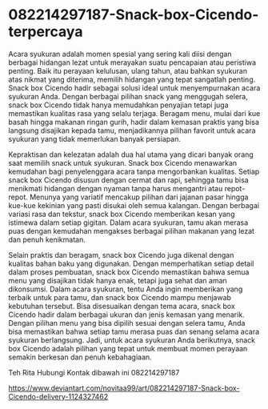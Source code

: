 # 082214297187-Snack-box-Cicendo-terpercaya
Acara syukuran adalah momen spesial yang sering kali diisi dengan berbagai hidangan lezat untuk merayakan suatu pencapaian atau peristiwa penting. Baik itu perayaan kelulusan, ulang tahun, atau bahkan syukuran atas nikmat yang diterima, memilih hidangan yang tepat sangatlah penting. Snack box Cicendo hadir sebagai solusi ideal untuk menyempurnakan acara syukuran Anda. Dengan berbagai pilihan snack yang menggugah selera, snack box Cicendo tidak hanya memudahkan penyajian tetapi juga memastikan kualitas rasa yang selalu terjaga. Beragam menu, mulai dari kue basah hingga makanan ringan gurih, hadir dalam kemasan praktis yang bisa langsung disajikan kepada tamu, menjadikannya pilihan favorit untuk acara syukuran yang tidak memerlukan banyak persiapan.

Kepraktisan dan kelezatan adalah dua hal utama yang dicari banyak orang saat memilih snack untuk syukuran. Snack box Cicendo menawarkan kemudahan bagi penyelenggara acara tanpa mengorbankan kualitas. Setiap snack box Cicendo disusun dengan cermat dan rapi, sehingga tamu bisa menikmati hidangan dengan nyaman tanpa harus mengantri atau repot-repot. Menunya yang variatif mencakup pilihan dari jajanan pasar hingga kue-kue kekinian yang pasti disukai oleh semua kalangan. Dengan berbagai variasi rasa dan tekstur, snack box Cicendo memberikan kesan yang istimewa dalam setiap gigitan. Dalam acara syukuran, tamu akan merasa puas dengan kemudahan mengakses berbagai pilihan makanan yang lezat dan penuh kenikmatan.

Selain praktis dan beragam, snack box Cicendo juga dikenal dengan kualitas bahan baku yang digunakan. Dengan memperhatikan setiap detail dalam proses pembuatan, snack box Cicendo memastikan bahwa semua menu yang disajikan tidak hanya enak, tetapi juga sehat dan aman dikonsumsi. Dalam acara syukuran, tentu Anda ingin memberikan yang terbaik untuk para tamu, dan snack box Cicendo mampu menjawab kebutuhan tersebut. Bisa disesuaikan dengan tema acara, snack box Cicendo hadir dalam berbagai ukuran dan jenis kemasan yang menarik. Dengan pilihan menu yang bisa dipilih sesuai dengan selera tamu, Anda bisa memastikan bahwa setiap tamu merasa puas dan senang selama acara syukuran berlangsung. Jadi, untuk acara syukuran Anda berikutnya, snack box Cicendo adalah pilihan yang tepat untuk membuat momen perayaan semakin berkesan dan penuh kebahagiaan.

Teh Rita Hubungi Kontak dibawah ini 082214297187

https://www.deviantart.com/novitaa99/art/082214297187-Snack-box-Cicendo-delivery-1124327462
